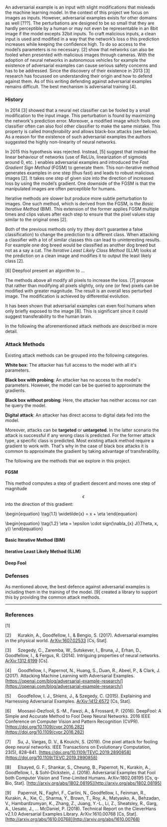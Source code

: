 

An adversarial example is an input with slight modifications that misleads the machine learning model. In the context of this project we focus on images as inputs. However, adversarial examples exists for other domains as well [???]. The perturbations are designed to be so small that they are hardly perceptible by a human or may not even be representable in an 8bit image if the model excepts 32bit inputs. To craft malicious inputs, a clean input is used and modified in a way that the network’s loss o this prediction increases while keeping the confidence high. To do so access to the model’s parameters is no necessary. [2] show that networks can also be fooled when presented with malicious images through cameras. With the adoption of neural networks in autonomous vehicles for example the existence of adversarial examples can cause serious safety concerns and has to be addressed. Since the discovery of their existence in 2013 [3] research has focussed on understanding their origin and how to defend against them. As of this writing defending against adversarial examples remains difficult. The best mechanism is adversarial training [4].

### History
In 2014 [3] showed that a neural net classifier can be fooled by a small modification to the input image. This perturbation is found by maximizing the network's prediction error. Moreover, a modified image which fools one classifier often can also fool other classifier to make the same mistake. This property is called *transferability* and allows black-box attacks (see below). As a reason for the existence of such adversarial examples the authors suggested the highly non-linearity of neural networks.

In 2015 this hypothesis was rejected. Instead, [5] suggest that instead the linear behaviour of networks (use of ReLUs, linearization of sigmoids around 0, etc. ) enables adversarial examples and introduced the *Fast Gradient Sign Method* (FGSM) to generate them. This non-iterative method generates examples in one step (thus fast) and leads to robust malicious images [2]. It takes one step of given size into the direction of increased loss by using the model’s gradient. One downside of the FGSM is that the manipulated images are often perceptible for humans. 

Iterative methods are slower but produce more subtle perturbation to images. One such method, which is derived from the FGSM, is the *Basic Iterative Method* (BIM). This extension of the former applies FGSM multiple times and clips values after each step to ensure that the pixel values stay similar to the original ones [2].

Both of the previous methods only try (they don’t guarantee a false classification) to change the prediction to a different class. When attacking a classifier with a lot of similar classes this can lead to uninteresting results. For example one dog breed would be classified as another dog breed but not as a say a cat. The *Iterative Least Likely Class Method* (ILLM) looks at the prediction on a clean image and modifies it to output the least likely class [2].

[6] Deepfool present an algorithm to …

The methods above all modify all pixels to increase the loss. [7] propose that rather than modifying all pixels slightly, only one (or few) pixels can be modified with greater magnitude. The result is an overall less perturbed image. The modification is achieved by differential evolution.

It has been shown that adversarial examples can even fool humans when only briefly exposed to the image [8]. This is significant since it could suggest transferability to the human brain.

In the following the aforementioned attack methods are described in more detail.


### Attack Methods
Existing attack methods can be grouped into the following categories.

**White box**: The attacker has full access to the model with all it's parameters.

**Black box with probing**: An attacker has no access to the model's parameters. However, the model can be be queried to approximate the gradients.


**Black box without probing**: Here, the attacker has neither access nor can he query the model.

**Digital attack**: An attacker has direct access to digital data fed into the model.

Moreover, attacks can be **targeted** or **untargeted**. In the latter scenario the attack is successful if any wrong class is predicted. For the former attack type, a specific class is predicted. Most existing attack method require a gradient to work with. That's why in the case of black box attacks it is common to approximate the gradient by taking advantage of transferability.

The following are the methods that we explore in this project.

#### FGSM
This method computes a step of gradient descent and moves one step of magnitude $$\epsilon$$ into the direction of this gradient:

\begin{equation}
\tag{1.1}
\widetilde{x} = x + \eta
\end{equation}

\begin{equation}
\tag{1.2}
\eta = \epsilon \cdot sign(\nabla_{x} J(\Theta, x, y))
\end{equation}


#### Basic Iterative Method (BIM)



#### Iterative Least Likely Method (ILLM)



#### Deep Fool



### Defenses
As mentioned above, the best defence against adversarial examples is including them in the training of the model. [9] created a library to support this by providing the common attack methods.




--------
### References

[1]

[2] &emsp; Kurakin, A., Goodfellow, I., & Bengio, S. (2017). Adversarial examples in the physical world. [ArXiv:1607.02533](http://arxiv.org/abs/1607.02533) [Cs, Stat].

[3] &emsp; Szegedy, C., Zaremba, W., Sutskever, I., Bruna, J., Erhan, D., Goodfellow, I., & Fergus, R. (2014). Intriguing properties of neural networks. [ArXiv:1312.6199](http://arxiv.org/abs/1312.6199) [Cs].

[4] &emsp; Goodfellow, I., Papernot, N., Huang, S., Duan, R., Abeel, P., & Clark, J. (2017). Attacking Machine Learning with Adversarial Examples. [https://openai.com/blog/adversarial-example-research/](https://openai.com/blog/adversarial-example-research/)

[5] &emsp; Goodfellow, I. J., Shlens, J., & Szegedy, C. (2015). Explaining and Harnessing Adversarial Examples. [ArXiv:1412.6572](http://arxiv.org/abs/1412.6572) [Cs, Stat].

[6] &emsp; Moosavi-Dezfooli, S.-M., Fawzi, A., & Frossard, P. (2016). DeepFool: A Simple and Accurate Method to Fool Deep Neural Networks. 2016 IEEE Conference on Computer Vision and Pattern Recognition (CVPR). [https://doi.org/10.1109/cvpr.2016.282](https://doi.org/10.1109/cvpr.2016.282)

[7] &emsp; Su, J., Vargas, D. V., & Kouichi, S. (2019). One pixel attack for fooling deep neural networks. IEEE Transactions on Evolutionary Computation, 23(5), 828–841. [https://doi.org/10.1109/TEVC.2019.2890858](https://doi.org/10.1109/TEVC.2019.2890858)

[8] &emsp; Elsayed, G. F., Shankar, S., Cheung, B., Papernot, N., Kurakin, A., Goodfellow, I., & Sohl-Dickstein, J. (2018). Adversarial Examples that Fool both Computer Vision and Time-Limited Humans. ArXiv:1802.08195 [Cs, q-Bio, Stat]. [http://arxiv.org/abs/1802.08195](http://arxiv.org/abs/1802.08195)

[9] &emsp; Papernot, N., Faghri, F., Carlini, N., Goodfellow, I., Feinman, R., Kurakin, A., Xie, C., Sharma, Y., Brown, T., Roy, A., Matyasko, A., Behzadan, V., Hambardzumyan, K., Zhang, Z., Juang, Y.-L., Li, Z., Sheatsley, R., Garg, A., Uesato, J., … McDaniel, P. (2018). Technical Report on the CleverHans v2.1.0 Adversarial Examples Library. ArXiv:1610.00768 [Cs, Stat]. [http://arxiv.org/abs/1610.00768](http://arxiv.org/abs/1610.00768)
